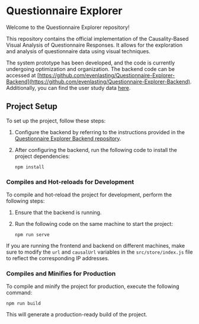 # Questionnaire Explorer

Welcome to the Questionnaire Explorer repository!

This repository contains the official implementation of the Causality-Based Visual Analysis of Questionnaire Responses. It allows for the exploration and analysis of questionnaire data using visual techniques.

The system prototype has been developed, and the code is currently undergoing optimization and organization. The backend code can be accessed at [https://github.com/evenlasting/Questionnaire-Explorer-Backend](https://github.com/evenlasting/Questionnaire-Explorer-Backend). Additionally, you can find the user study data [here](https://1drv.ms/u/s!An2JvCpKgCRaoDa3SKONUEtulOi5?e=zT4xXf).

## Project Setup

To set up the project, follow these steps:

1. Configure the backend by referring to the instructions provided in the [Questionnaire Explorer Backend repository](https://github.com/evenlasting/Questionnaire-Explorer-Backend).

2. After configuring the backend, run the following code to install the project dependencies:
   ```
   npm install
   ```

### Compiles and Hot-reloads for Development

To compile and hot-reload the project for development, perform the following steps:

1. Ensure that the backend is running.

2. Run the following code on the same machine to start the project:
   ```
   npm run serve
   ```

If you are running the frontend and backend on different machines, make sure to modify the `url` and `causalUrl` variables in the `src/store/index.js` file to reflect the corresponding IP addresses.

### Compiles and Minifies for Production

To compile and minify the project for production, execute the following command:
```
npm run build
```

This will generate a production-ready build of the project.